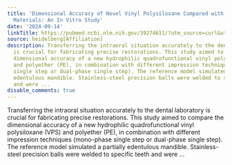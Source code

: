```yaml
---
title: 'Dimensional Accuracy of Novel Vinyl Polysiloxane Compared with Polyether Impression
  Materials: An In Vitro Study'
date: '2024-09-14'
linkTitle: https://pubmed.ncbi.nlm.nih.gov/39274611/?utm_source=curl&utm_medium=rss&utm_campaign=pubmed-2&utm_content=1FakS-2QOkCT8HsMOQP1bCRQ4YzyumYOmxmF0moLsQ3dFB1E9V&fc=20220326224207&ff=20240915192147&v=2.18.0.post9+e462414
source: heidelberg[Affiliation]
description: Transferring the intraoral situation accurately to the dental laboratory
  is crucial for fabricating precise restorations. This study aimed to compare the
  dimensional accuracy of a new hydrophilic quadrofunctional vinyl polysiloxane (VPS)
  and polyether (PE), in combination with different impression techniques (mono-phase
  single step or dual-phase single step). The reference model simulated a partially
  edentulous mandible. Stainless-steel precision balls were welded to specific teeth
  and were ...
disable_comments: true
---
```

Transferring the intraoral situation accurately to the dental laboratory is crucial for fabricating precise restorations. This study aimed to compare the dimensional accuracy of a new hydrophilic quadrofunctional vinyl polysiloxane (VPS) and polyether (PE), in combination with different impression techniques (mono-phase single step or dual-phase single step). The reference model simulated a partially edentulous mandible. Stainless-steel precision balls were welded to specific teeth and were ...